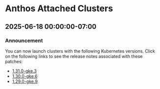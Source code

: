 # Anthos Attached Clusters

## 2025-06-18 00:00:00-07:00

### Announcement

You can now launch clusters with the following Kubernetes versions. Click on the following links to see the release notes associated with these patches:

* [1.31.0-gke.3](https://cloud.google.com/kubernetes-engine/multi-cloud/docs/attached/aks/reference/supported-versions#1310-gke3)
* [1.30.0-gke.6](https://cloud.google.com/kubernetes-engine/multi-cloud/docs/attached/aks/reference/supported-versions#1300-gke6)
* [1.29.0-gke.9](https://cloud.google.com/kubernetes-engine/multi-cloud/docs/attached/aks/reference/supported-versions#1290-gke9)